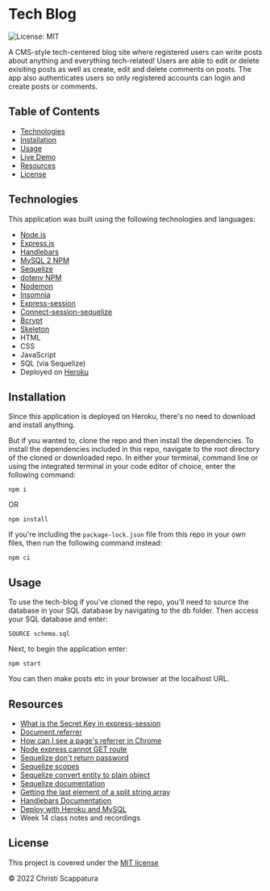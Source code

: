 # Tech Blog
![License: MIT](https://img.shields.io/badge/License-MIT-yellow.svg?style=flat-square)

A CMS-style tech-centered blog site where registered users can write posts about anything and everything tech-related! Users are able to edit or delete exisiting posts as well as create, edit and delete comments on posts. The app also authenticates users so only registered accounts can login and create posts or comments.

## Table of Contents

* [Technologies](#technologies)
* [Installation](#installation)
* [Usage](#usage)
* [Live Demo](#live-demo)
* [Resources](#resources)
* [License](#license)

## Technologies
This application was built using the following technologies and languages:
* [Node.js](https://nodejs.org/en/)
* [Express.js](https://expressjs.com/)
* [Handlebars](https://handlebarsjs.com/)
* [MySQL 2 NPM](https://www.npmjs.com/package/mysql2)
* [Sequelize](https://sequelize.org/)
* [dotenv NPM](https://www.npmjs.com/package/dotenv)
* [Nodemon](https://www.npmjs.com/package/nodemon)
* [Insomnia](https://insomnia.rest/)
* [Express-session](https://www.npmjs.com/package/express-session)
* [Connect-session-sequelize](https://www.npmjs.com/package/connect-session-sequelize)
* [Bcrypt](https://www.npmjs.com/package/bcrypt)
* [Skeleton](http://getskeleton.com/)
* HTML
* CSS
* JavaScript
* SQL (via Sequelize)
* Deployed on [Heroku](https://heroku.com/)

## Installation
Since this application is deployed on Heroku, there's no need to download and install anything.

But if you wanted to, clone the repo and then install the dependencies. To install the dependencies included in this repo, navigate to the root directory of the cloned or downloaded repo. In either your terminal, command line or using the integrated terminal in your code editor of choice, enter the following command:

`npm i`

OR

`npm install`

If you're including the `package-lock.json` file from this repo in your own files, then run the following command instead:

`npm ci`

## Usage

To use the tech-blog if you've cloned the repo, you'll need to source the database in your SQL database by navigating to the db folder. Then access your SQL database and enter:

`SOURCE schema.sql`

Next, to begin the application enter:

`npm start`

You can then make posts etc in your browser at the localhost URL.

## Resources
* [What is the Secret Key in express-session](https://forum.freecodecamp.org/t/what-is-the-secret-key-in-express-session/354972)
* [Document.referrer](https://developer.mozilla.org/en-US/docs/Web/API/Document/referrer)
* [How can I see a page's referrer in Chrome](https://superuser.com/questions/231540/how-can-i-see-a-pages-referrer-in-chrome)
* [Node express cannot GET route](https://stackoverflow.com/questions/38906961/node-express-cannot-get-route)
* [Sequelize don't return password](https://stackoverflow.com/questions/27972271/sequelize-dont-return-password)
* [Sequelize scopes](https://sequelize.org/docs/v6/other-topics/scopes/)
* [Sequelize convert entity to plain object](https://stackoverflow.com/questions/21961818/sequelize-convert-entity-to-plain-object)
* [Sequelize documentation](https://sequelize.org/docs/v6/getting-started/)
* [Getting the last element of a split string array](https://stackoverflow.com/questions/651563/getting-the-last-element-of-a-split-string-array)
* [Handlebars Documentation](https://handlebarsjs.com/guide/#what-is-handlebars)
* [Deploy with Heroku and MySQL](https://coding-boot-camp.github.io/full-stack/heroku/deploy-with-heroku-and-mysql)
* Week 14 class notes and recordings

## License

This project is covered under the [MIT license](https://github.com/jazzberriess/employee-management-system/blob/main/LICENSE)

&copy; 2022 Christi Scappatura